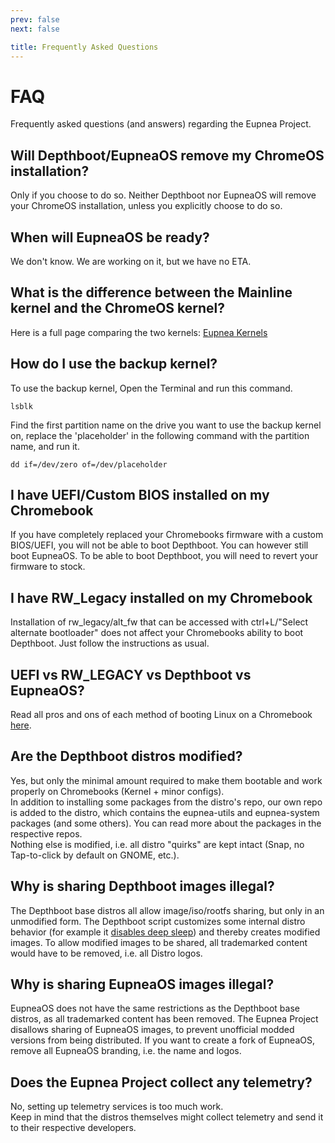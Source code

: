 ```yaml
---
prev: false
next: false

title: Frequently Asked Questions
---
```


# FAQ

Frequently asked questions (and answers) regarding the Eupnea Project.

## Will Depthboot/EupneaOS remove my ChromeOS installation?

Only if you choose to do so. Neither Depthboot nor EupneaOS will remove your ChromeOS installation, unless you
explicitly choose to do so.

## When will EupneaOS be ready?

We don't know. We are working on it, but we have no ETA.

## What is the difference between the Mainline kernel and the ChromeOS kernel?

Here is a full page comparing the two kernels: [Eupnea Kernels](/docs/project/kernels)

## How do I use the backup kernel?

To use the backup kernel, Open the Terminal and run this command.

```shell
lsblk
```

Find the first partition name on the drive you want to use the backup kernel on, replace the 'placeholder' in the following command with the partition name, and run it.

```shell
dd if=/dev/zero of=/dev/placeholder
```

## I have UEFI/Custom BIOS installed on my Chromebook

If you have completely replaced your Chromebooks firmware with a custom BIOS/UEFI, you will not be able to boot
Depthboot. You can however still boot EupneaOS.
To be able to boot Depthboot, you will need to revert your firmware to stock.

## I have RW_Legacy installed on my Chromebook

Installation of rw_legacy/alt_fw that can be accessed with ctrl+L/"Select alternate bootloader" does not affect
your Chromebooks ability to boot Depthboot. Just follow the instructions as usual.

## UEFI vs RW_LEGACY vs Depthboot vs EupneaOS?

Read all pros and ons of each method of booting Linux on a Chromebook [here](/docs/chromebook/firmware-comparison).

## Are the Depthboot distros modified?

Yes, but only the minimal amount required to make them bootable and work properly on Chromebooks (Kernel + minor
configs).  
In addition to installing some packages from the distro's repo, our own repo is added to the distro, which contains the
eupnea-utils and eupnea-system packages (and some others). You can read more about the packages in the respective
repos.  
Nothing else is modified, i.e. all distro "quirks" are kept intact (Snap, no Tap-to-click by default on GNOME, etc.).

## Why is sharing Depthboot images illegal?

The Depthboot base distros all allow image/iso/rootfs sharing, but only in an unmodified form. The Depthboot script
customizes some internal distro behavior (for example it [disables deep sleep](/docs/chromebook/bootlock)) and
thereby creates modified images.
To allow modified images to be shared, all trademarked content would have to be removed, i.e. all Distro logos.

## Why is sharing EupneaOS images illegal?

EupneaOS does not have the same restrictions as the Depthboot base distros, as all trademarked content has been removed.
The Eupnea Project disallows sharing of EupneaOS images, to prevent unofficial modded versions from being distributed.
If you want to create a fork of EupneaOS, remove all EupneaOS branding, i.e. the name and logos.

## Does the Eupnea Project collect any telemetry?

No, setting up telemetry services is too much work.  
Keep in mind that the distros themselves might collect telemetry and send it to their respective
developers.
